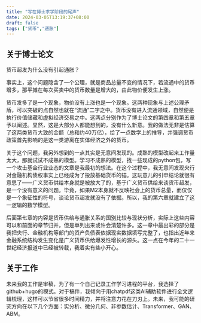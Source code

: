 ```yaml
---
title: "写在博士求学阶段的尾声"
date: 2024-03-05T13:19:37+08:00
draft: false
tags: ["货币","通胀"]
---
```


## 关于博士论文
货币超发为什么没有引起通胀？

事实上，这个问题隐含了一个公理，就是商品总量不变的情况下，若流通中的货币增多，那平摊在每次买卖中的货币数量是增大的，由此物价便发生上涨。

货币发多了是一个现象，物价没有上涨也是一个现象。这两种现象与上述公理矛盾，可以突破的点自然也就在“流通”二字之中。货币没有进入流通领域，自然便是执行价值储藏和虚拟经济交易之中。这两点分别作为了博士论文的第四章和第五章予以阐述。显然，这是大部分人都能想到的，没有什么新意。我的做法无非是估算了这两类货币大致的金额（总和约40万亿），给了一点数学上的推导，并强调货币政策首先影响的是这一类游离在实体经济之外的货币。

关于这个问题，我另外想到的一点其实是无意间发现的。成熟的模型改起来工作量太大，那就试试不成熟的模型。学习不成熟的模型，找一些现成的python包，写一个攻击基金行业业态的文章是我最初的想法。在这个过程中，我无意间发现央行对金融机构债权事实上已经成为了投放基础货币的锚。这玩意儿的引申结论就很有意思了——广义货币供给本身就是被放大了的，基于广义货币供给来谈货币超发，是一个没有意义的问题。毕竟，如果M2本身就不反映社会上的货币总量，而仅仅是一个象征性的符号，谈论货币超发就没有了依据。所以，我的第六章就建立了这一逻辑的数学模型。

后面第七章的内容是货币供给与通胀关系的国别比较与现状分析，实际上这些内容可以和前面的章节归并，但是单列出来或许会清楚许多。这一章中最出彩的部分是我把央行、金融机构等部门的资产负债表依据现实数据填写完整了，也指出近年来金融系统结构发生变化是广义货币供给爆发性增长的源头。这一点在今年的二十一世纪经济报道中已经被转载，我着实有些小开心。
## 关于工作
未来我的工作是审稿，为了有一个自己记录工作学习进程的平台，我选择了github+hugo的模式。对于稿件，我倾向于用chatpdf这类AI辅助软件进行全文逻辑梳理，这样可以节省很多时间精力，并将注意力花在刀刃上。未来，我可能的研究方向在以下几个方面：实分析、微分几何、非参数估计、Transformer、GAN、ABM。
